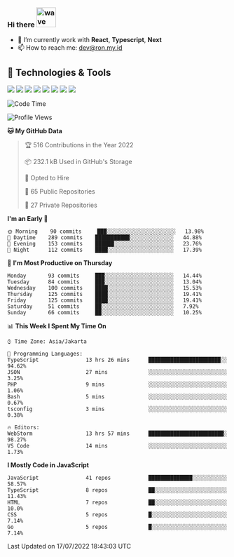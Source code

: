 ### Hi there <img src="https://i.ibb.co/q0Hx1KK/wave.gif" alt="wave" width="45px">

- 🌱 I’m currently work with **React**, **Typescript**, **Next**
- 📫 How to reach me: dev@ron.my.id

## 🔧 Technologies & Tools

![](https://img.shields.io/badge/OS-Linux-informational?style=flat&logo=linux&logoColor=white&color=2bbc8a)
![](https://img.shields.io/badge/OS-Windows-informational?style=flat&logo=windows&logoColor=white&color=2bbc8a)
![](https://img.shields.io/badge/Code-JavaScript-informational?style=flat&logo=javascript&logoColor=white&color=2bbc8a)
![](https://img.shields.io/badge/Code-Golang-informational?style=flat&logo=go&logoColor=white&color=2bbc8a)
![](https://img.shields.io/badge/Code-React-informational?style=flat&logo=react&logoColor=white&color=2bbc8a)
![](https://img.shields.io/badge/Code-Next-informational?style=flat&logo=next.js&logoColor=white&color=2bbc8a)
![](https://img.shields.io/badge/Shell-Bash-informational?style=flat&logo=gnu-bash&logoColor=white&color=2bbc8a)
![](https://img.shields.io/badge/Tools-Docker-informational?style=flat&logo=docker&logoColor=white&color=2bbc8a)

<!--START_SECTION:waka-->
![Code Time](http://img.shields.io/badge/Code%20Time-0%20secs-blue)

![Profile Views](http://img.shields.io/badge/Profile%20Views-4-blue)

**🐱 My GitHub Data** 

> 🏆 516 Contributions in the Year 2022
 > 
> 📦 232.1 kB Used in GitHub's Storage 
 > 
> 💼 Opted to Hire
 > 
> 📜 65 Public Repositories 
 > 
> 🔑 27 Private Repositories  
 > 
**I'm an Early 🐤** 

```text
🌞 Morning    90 commits     ███░░░░░░░░░░░░░░░░░░░░░░   13.98% 
🌆 Daytime    289 commits    ███████████░░░░░░░░░░░░░░   44.88% 
🌃 Evening    153 commits    ██████░░░░░░░░░░░░░░░░░░░   23.76% 
🌙 Night      112 commits    ████░░░░░░░░░░░░░░░░░░░░░   17.39%

```
📅 **I'm Most Productive on Thursday** 

```text
Monday       93 commits     ███░░░░░░░░░░░░░░░░░░░░░░   14.44% 
Tuesday      84 commits     ███░░░░░░░░░░░░░░░░░░░░░░   13.04% 
Wednesday    100 commits    ████░░░░░░░░░░░░░░░░░░░░░   15.53% 
Thursday     125 commits    ████░░░░░░░░░░░░░░░░░░░░░   19.41% 
Friday       125 commits    ████░░░░░░░░░░░░░░░░░░░░░   19.41% 
Saturday     51 commits     ██░░░░░░░░░░░░░░░░░░░░░░░   7.92% 
Sunday       66 commits     ██░░░░░░░░░░░░░░░░░░░░░░░   10.25%

```


📊 **This Week I Spent My Time On** 

```text
⌚︎ Time Zone: Asia/Jakarta

💬 Programming Languages: 
TypeScript               13 hrs 26 mins      ███████████████████████░░   94.62% 
JSON                     27 mins             ░░░░░░░░░░░░░░░░░░░░░░░░░   3.25% 
PHP                      9 mins              ░░░░░░░░░░░░░░░░░░░░░░░░░   1.06% 
Bash                     5 mins              ░░░░░░░░░░░░░░░░░░░░░░░░░   0.67% 
tsconfig                 3 mins              ░░░░░░░░░░░░░░░░░░░░░░░░░   0.38%

🔥 Editors: 
WebStorm                 13 hrs 57 mins      ████████████████████████░   98.27% 
VS Code                  14 mins             ░░░░░░░░░░░░░░░░░░░░░░░░░   1.73%

```

**I Mostly Code in JavaScript** 

```text
JavaScript               41 repos            ██████████████░░░░░░░░░░░   58.57% 
TypeScript               8 repos             ██░░░░░░░░░░░░░░░░░░░░░░░   11.43% 
HTML                     7 repos             ██░░░░░░░░░░░░░░░░░░░░░░░   10.0% 
CSS                      5 repos             █░░░░░░░░░░░░░░░░░░░░░░░░   7.14% 
Go                       5 repos             █░░░░░░░░░░░░░░░░░░░░░░░░   7.14%

```



 Last Updated on 17/07/2022 18:43:03 UTC
<!--END_SECTION:waka-->
